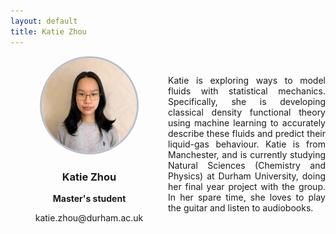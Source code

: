 ```yaml
---
layout: default
title: Katie Zhou
---
```


<div style="display: grid; grid-template-columns: 1fr 1fr; gap: 0px; align-items: center;">

<div style="text-align: center;">
    <img src="/group/portraits/katie.jpeg" alt="Katie Zhou" style="width: 60%; height: auto; border-radius: 50%;border: 3px solid #b8beca;" />
    <div style="margin-top: 20px;">
        <h3>Katie Zhou</h3>
        <p><b>Master's student</b></p>
        <p>katie.zhou@durham.ac.uk</p>
    </div>
</div>

<div>
    <p style="display: flex; align-items: center; text-align: justify;"> Katie is exploring ways to model fluids with statistical mechanics. Specifically, she is developing classical density functional theory using machine learning to accurately describe these fluids and predict their liquid-gas behaviour. Katie is from Manchester, and is currently studying Natural Sciences (Chemistry and Physics) at Durham University, doing her final year project with the group. In her spare time, she loves to play the guitar and listen to audiobooks.</p>
</div>

